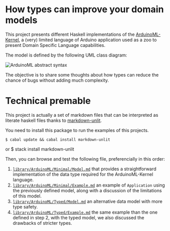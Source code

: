 # How types can improve your domain models

This project presents different Haskell implementations of the
[ArduinoML-Kernel][], a (very) limited language of Arduino application used as
a zoo to present Domain Specific Language capabilities.

The model is defined by the following UML class diagram:

![ArduinoML abstract syntax][classDiagram]

The objective is to share some thoughts about how types can reduce the chance
of bugs without adding much complexity.

# Technical premable

This project is actually a set of markdown files that can be interpreted as
literate haskell files thanks to [markdown-unlit][].

You need to install this package to run the examples of this projects.

    $ cabal update && cabal install markdown-unlit

or
    $ stack install markdown-unlit

Then, you can browse and test the following file, preferencially in this order:

1. [`library/ArduinoML/Minimal/Model.md`][minimalModel] that provides
   a straightforward implementation of the data type required for the
   ArduinoML-Kernel language.
2. [`library/ArduinoML/Minimal/Example.md`][minimalExample] an example
   of `Application` using the previously defined model, along with a discussion
   of the limitations of this model.
3. [`library/ArduinoML/Typed/Model.md`][typedModel] an alternative data model
   with more type safety.
4. [`library/ArduinoML/Typed/Example.md`][typedExample] the same example
   than the one defined in step 2, with the typed model, we also discussed
   the drawbacks of stricter types.




[markdown-unlit]: http://hackage.haskell.org/package/markdown-unlit
[ArduinoML-Kernel]: https://github.com/mosser/ArduinoML-kernel
[classDiagram]: https://raw.githubusercontent.com/mosser/ArduinoML-kernel/master/kernels/uml/ArduinoML.png
[minimalModel]: library/ArduinoML/Minimal/Model.md
[minimalExample]: library/ArduinoML/Minimal/Example.md
[typedModel]: library/ArduinoML/Minimal/Model.md
[typedExample]: library/ArduinoML/Minimal/Example.md
